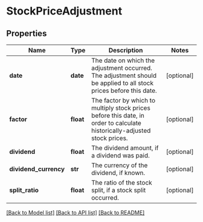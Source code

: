 # StockPriceAdjustment

## Properties
Name | Type | Description | Notes
------------ | ------------- | ------------- | -------------
**date** | **date** | The date on which the adjustment occurred. The adjustment should be applied to all stock prices before this date. | [optional] 
**factor** | **float** | The factor by which to multiply stock prices before this date, in order to calculate historically-adjusted stock prices. | [optional] 
**dividend** | **float** | The dividend amount, if a dividend was paid. | [optional] 
**dividend_currency** | **str** | The currency of the dividend, if known. | [optional] 
**split_ratio** | **float** | The ratio of the stock split, if a stock split occurred. | [optional] 

[[Back to Model list]](../README.md#documentation-for-models) [[Back to API list]](../README.md#documentation-for-api-endpoints) [[Back to README]](../README.md)


